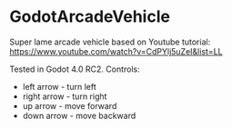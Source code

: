 # GodotArcadeVehicle
Super lame arcade vehicle based on Youtube tutorial: https://www.youtube.com/watch?v=CdPYlj5uZeI&list=LL

Tested in Godot 4.0 RC2. Controls:
- left arrow - turn left
- right arrow - turn right
- up arrow - move forward
- down arrow - move backward
